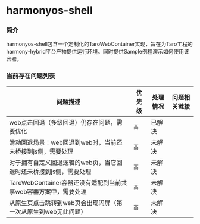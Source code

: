 # harmonyos-shell
### 简介
harmonyos-shell包含一个定制化的TaroWebContainer实现，旨在为Taro工程的harmony-hybrid平台产物提供运行环境。同时提供Sample例程演示如何使用该容器。


### 当前存在问题列表
| 问题描述                                      | 优先级 | 处理情况 | 问题相关链接                     |
|-------------------------------------------| ------ |--|----------------------------|
| web点击回退（多级回退）仍存在问题，需要优化                   | `高` | 已解决 |  |
| 滑动回退场景：web回退到web时，当前还未桥接到js侧，需要处理         | `高` | 未解决 ||
| 对于拥有自定义回退逻辑的web页，当它回退时还未桥接到js侧，需要处理       | `高` | 未解决 ||
| TaroWebContainer容器还没有适配到当前共享web容器方案中，需要处理 | `高` | 未解决 ||
| 从原生页点击跳转到web页会出现闪屏（第一次从原生到web无此问题） | `高` | 未解决 ||



